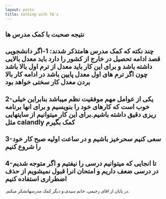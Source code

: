 ```yaml
---
layout: posts
title: talking with TA's
---
```

**نتیجه صحبت با کمک مدرس ها**
---
چند نکته که کمک مدرس هامتذکر شدند:
1-اگر دانشجویی قصد ادامه تحصیل در خارج از کشور را دارد باید معدل بالایی داشته باشد و برای این کار باید معدل از ترم اول بالا باشد چون اگر ترم های اول معدل پایین باشد در ادامه کار بالا بردن معدل کار سختی خواهد بود
---
2-یکی از عوامل مهم موفقیت نظم میباشد بنابراین خیلی خوب است که کارهای خود را بنویسیم و برای انها برنامه ریزی دقیق داشته باشیم.برای این کار میتوانیم از سایتهایی مثل calandly کمک بگیرم
---
3-سعی کنیم سحرخیز باشیم و در ساعت اولیه صبح کار خود را شروع کنیم
---
4-تا انجایی که میتوانیم درسی را نیفتیم و اگر متوجه شدیم در درسی ضعف داریم و امتحان انرا قبول نمیشویم از حذف اضطراری استفاده کنیم
---
.در پایان از اقای رحیمی، خانم سیدی،و دیگر کمک مدرسهاتشکر میکنم.
